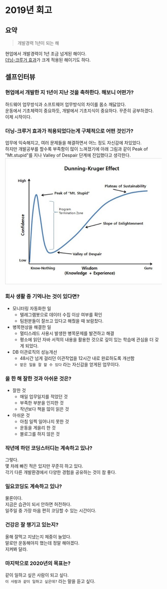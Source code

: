 # 2019년 회고
## 요약
> 개발경력 1년이 되는 해

현업에서 개발경력이 1년 조금 넘게된 해이다. <br>
[더닝-크루거 효과](https://ko.wikipedia.org/wiki/더닝-크루거_효과)가 크게 적용된 해이기도 하다.

## 셀프인터뷰
### 현업에서 개발한 지 1년이 지난 것을 축하한다. 해보니 어떤가?
하드웨어 업무방식과 소프트웨어 업무방식의 차이를 몸소 깨닳았다. <br>
운동에서 기초체력이 중요하듯, 개발에서 기초지식이 중요하다. 꾸준히 공부하겠다. <br>
이제 시작이다.

### 더닝-크루거 효과가 적용되었다는게 구체적으로 어떤 것인가?
업무에 익숙해지고, 여러 문제들을 해결하면서 어느 정도 자신감에 차있었다. <br>
하지만 개발공부를 할수록 부족함이 많이 느껴졌기에 아래 그림과 같이 Peak of "Mt.stupid"를 지나 Valley of Despair 단계에 진입했다고 생각한다. <br>
![dunning-kruger-effect](images/dunning-kruger-effect.jpg)

### 회사 생활 중 기억나는 것이 있다면?
- 모니터링 자동화한 일
  - 텔레그램봇으로 데이터 수집 이상 여부를 확인
  - 팀원분들이 잘쓰고 있다고 해줬을 때 보람찼다.
- 병목현상을 해결한 일
  - 멀티스레드 사용시 발생한 병목문제를 발견하고 해결
  - 평소에 읽던 자바 서적의 내용을 활용한 것으로 깊이 있는 학습에 관심을 더 갖게 되었다.
- DB 이관로직의 성능개선
  - 48시간 넘게 걸리던 이관작업을 12시간 내로 완료하도록 개선함
  - `맡은 일을 잘 할 수 있다` 라는 자신감을 얻게된 업무이다.

### 올 한 해 잘한 것과 아쉬운 것은?
- 잘한 것
  - 매일 업무일지를 적었던 것
  - 부족한 부분을 인지한 것
  - 작년보다 책을 많이 읽은 것
- 아쉬운 것
  - 아침 일찍 일어나지 못한 것
  - 운동을 게을리 한 것
  - 블로그를 하지 않은 것

### 작년에 하던 코딩스터디는 계속하고 있나?
그렇다. <br>
몇 차례 빠진 적은 있지만 꾸준히 하고 있다. <br>
각기 다른 개발환경에서 다양한 경험을 공유하는 것이 참 좋다.

### 일요코딩도 계속하고 있나?
물론이다. <br>
지금은 습관이 되서 안하면 허전하다. <br>
일주일 중 가장 마음 편히 코딩할 수 있는 시간이다.

### 건강은 잘 챙기고 있는지?
올해 잘먹고 지냈는지 체중이 늘었다. <br>
말로만 운동해야지 했는데 정말 해야겠다. <br>
지켜봐 달라.<br>

### 마지막으로 2020년의 목표는?
같이 일하고 싶은 사람이 되고 싶다. <br>
`이 사람과 같이 일하고 싶은데?` 라는 말을 듣고 싶다.
